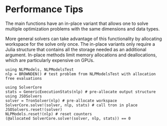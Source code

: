 # Performance Tips

The main functions have an in-place variant that allows one to solve multiple optimization problems with the same dimensions and data types.

More general solvers can take advantage of this functionality by allocating workspace for the solve only once.
The in-place variants only require a Julia structure that contains all the storage needed as an additional argument.
In-place methods limit memory allocations and deallocations, which are particularly expensive on GPUs.

```@example
using NLPModels, NLPModelsTest
nlp = BROWNDEN() # test problem from NLPModelsTest with allocation free evaluations

using SolverCore
stats = GenericExecutionStats(nlp) # pre-allocate output structure
using JSOSolvers
solver = TronSolver(nlp) # pre-allocate workspace
SolverCore.solve!(solver, nlp, stats) # call tron in place
JSOSolvers.reset!(solver)
NLPModels.reset!(nlp) # reset counters
(@allocated SolverCore.solve!(solver, nlp, stats)) == 0

```
